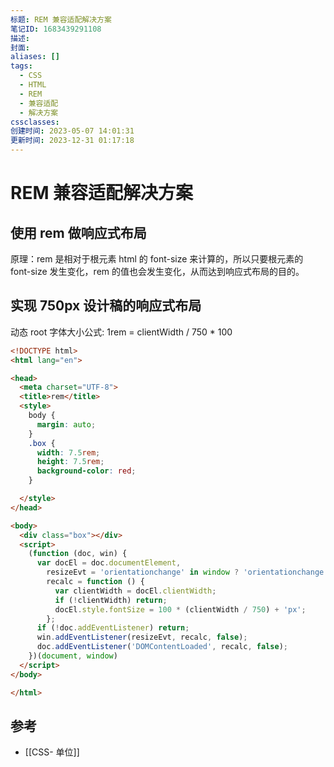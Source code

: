 ```yaml
---
标题: REM 兼容适配解决方案
笔记ID: 1683439291108
描述: 
封面: 
aliases: []
tags:
  - CSS
  - HTML
  - REM
  - 兼容适配
  - 解决方案
cssclasses: 
创建时间: 2023-05-07 14:01:31
更新时间: 2023-12-31 01:17:18
---
```


# REM 兼容适配解决方案

## 使用 rem 做响应式布局

原理：rem 是相对于根元素 html 的 font-size 来计算的，所以只要根元素的 font-size 发生变化，rem 的值也会发生变化，从而达到响应式布局的目的。

## 实现 750px 设计稿的响应式布局

动态 root 字体大小公式: 1rem = clientWidth / 750 * 100

```html
<!DOCTYPE html>
<html lang="en">

<head>
  <meta charset="UTF-8">
  <title>rem</title>
  <style>
    body {
      margin: auto;
    }
    .box {
      width: 7.5rem;
      height: 7.5rem;
      background-color: red;
    }

  </style>
</head>

<body>
  <div class="box"></div>
  <script>
    (function (doc, win) {
      var docEl = doc.documentElement,
        resizeEvt = 'orientationchange' in window ? 'orientationchange' : 'resize',
        recalc = function () {
          var clientWidth = docEl.clientWidth;
          if (!clientWidth) return;
          docEl.style.fontSize = 100 * (clientWidth / 750) + 'px';
        };
      if (!doc.addEventListener) return;
      win.addEventListener(resizeEvt, recalc, false);
      doc.addEventListener('DOMContentLoaded', recalc, false);
    })(document, window)
  </script>
</body>

</html>
```

## 参考

- [[CSS- 单位]]
